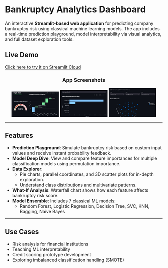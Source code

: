 # Bankruptcy Analytics Dashboard

An interactive **Streamlit-based web application** for predicting company bankruptcy risk using classical machine learning models. The app includes a real-time prediction playground, model interpretability via visual analytics, and full dataset exploration tools.

## Live Demo
[Click here to try it on Streamlit Cloud](https://bankruptcy-analytics-platform-bujst3ugcknlk8pmfeka7x.streamlit.app/) 
<h3 align="center">App Screenshots</h3>

<p align="center">
  <img src="images/pred.png" alt="Prediction Playground" width="30%"/>
  <img src="images/model.png" alt="Model Deep Dive" width="30%"/>
  <img src="images/data.png" alt="Data Explorer" width="30%"/>
</p>

---

## Features

- **Prediction Playground**: Simulate bankruptcy risk based on custom input values and receive instant probability feedback.
- **Model Deep Dive**: View and compare feature importances for multiple classification models using permutation importance.
- **Data Explorer**:
  - Pie charts, parallel coordinates, and 3D scatter plots for in-depth exploration.
  - Understand class distributions and multivariate patterns.
- **What-If Analysis**: Waterfall chart shows how each feature affects bankruptcy risk score.
- **Model Ensemble**: Includes 7 classical ML models:
  - Random Forest, Logistic Regression, Decision Tree, SVC, KNN, Bagging, Naive Bayes

---

## Use Cases

- Risk analysis for financial institutions
- Teaching ML interpretability
- Credit scoring prototype development
- Exploring imbalanced classification handling (SMOTE)
